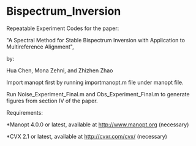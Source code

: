 # Bispectrum_Inversion
Repeatable Experiment Codes for the paper:

"A Spectral Method for Stable Bispectrum Inversion with Application to Multireference Alignment",

by:

Hua Chen, Mona Zehni, and Zhizhen Zhao

Import manopt first by running importmanopt.m file under manopt file.

Run Noise_Experiment_Final.m and Obs_Experiment_Final.m to generate figures from section IV of the paper.

Requirements:

*Manopt 4.0.0 or latest, available at http://www.manopt.org (necessary)

*CVX 2.1 or latest, available at http://cvxr.com/cvx/ (necessary)
